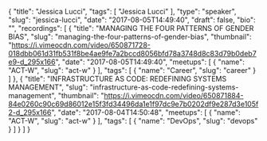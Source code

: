 {
  "title": "Jessica Lucci",
  "tags": [
    "Jessica Lucci"
  ],
  "type": "speaker",
  "slug": "jessica-lucci",
  "date": "2017-08-05T14:49:40",
  "draft": false,
  "bio": "",
  "recordings": [
    {
      "title": "MANAGING THE FOUR PATTERNS OF GENDER BIAS",
      "slug": "managing-the-four-patterns-of-gender-bias",
      "thumbnail": "https://i.vimeocdn.com/video/650871728-018dbb061d31fb531f8be4ae9fe7a2bccd8056bfd78a3748d8c83d79b0deb7e9-d_295x166",
      "date": "2017-08-05T14:49:40",
      "meetups": [
        {
          "name": "ACT-W",
          "slug": "act-w"
        }
      ],
      "tags": [
        {
          "name": "Career",
          "slug": "career"
        }
      ]
    },
    {
      "title": "INFRASTRUCTURE AS CODE: REDEFINING SYSTEMS MANAGEMENT",
      "slug": "infrastructure-as-code-redefining-systems-management",
      "thumbnail": "https://i.vimeocdn.com/video/650871884-84e0260c90c69d86012e15f3fd34496da1e1f97dc9e7b0202df9e287d3e105f2-d_295x166",
      "date": "2017-08-04T14:50:48",
      "meetups": [
        {
          "name": "ACT-W",
          "slug": "act-w"
        }
      ],
      "tags": [
        {
          "name": "DevOps",
          "slug": "devops"
        }
      ]
    }
  ]
}